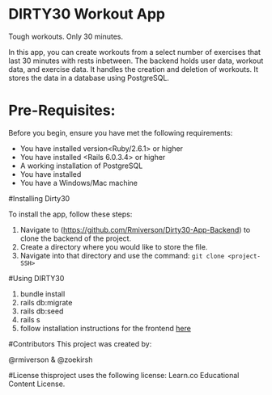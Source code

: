 # DIRTY30 Workout App

Tough workouts. Only 30 minutes.

In this app, you can create workouts from a select number of exercises that last 30 minutes with rests inbetween. The backend holds user data, workout data, and exercise data. It handles the creation and deletion of workouts. It stores the data in a database using PostgreSQL.

# Pre-Requisites:

Before you begin, ensure you have met the following requirements:
- You have installed version<Ruby/2.6.1> or higher
- You have installed <Rails 6.0.3.4> or higher
- A working installation of PostgreSQL
- You have <Bundler> installed
- You have a Windows/Mac machine

#Installing Dirty30

To install the app, follow these steps:

1. Navigate to (https://github.com/Rmiverson/Dirty30-App-Backend) to clone the backend of the project.
2. Create a directory where you would like to store the file.
3. Navigate into that directory and use the command: `git clone <project-SSH>`

#Using DIRTY30

1. bundle install
2. rails db:migrate
3. rails db:seed
4. rails s
5. follow installation instructions for the frontend [here](https://github.com/zoekirsh/Dirty30-App-Frontend)

#Contributors
This project was created by:

@rmiverson
&
@zoekirsh

#License
thisproject uses the following license: Learn.co Educational Content License.
